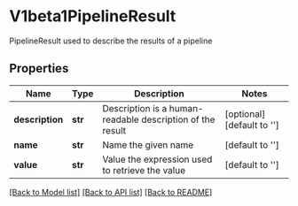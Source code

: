 # V1beta1PipelineResult

PipelineResult used to describe the results of a pipeline
## Properties
Name | Type | Description | Notes
------------ | ------------- | ------------- | -------------
**description** | **str** | Description is a human-readable description of the result | [optional] [default to '']
**name** | **str** | Name the given name | [default to '']
**value** | **str** | Value the expression used to retrieve the value | [default to '']

[[Back to Model list]](../README.md#documentation-for-models) [[Back to API list]](../README.md#documentation-for-api-endpoints) [[Back to README]](../README.md)


